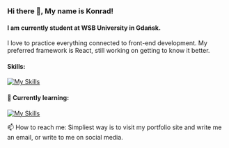 ### Hi there 👋, My name is Konrad!
#### I am currently student at WSB University in Gdańsk.
I love to practice everything connected to front-end development. My preferred framework is React, still working on getting to know it better.

#### Skills: 
[![My Skills](https://skills.thijs.gg/icons?i=js,html,css,react)](https://skills.thijs.gg)

#### 🌱 Currently learning:
[![My Skills](https://skills.thijs.gg/icons?i=nextjs,tailwind)](https://skills.thijs.gg)

📫 How to reach me: Simpliest way is to visit my portfolio site and write me an email, or write to me on social media. 


